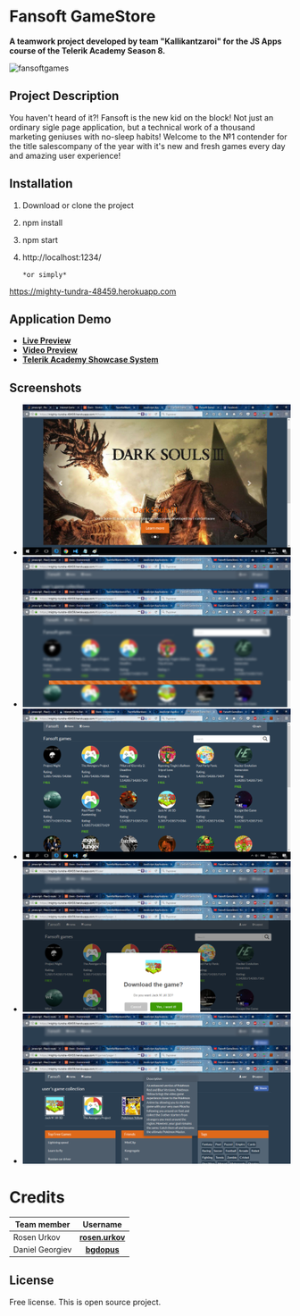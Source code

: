 # Fansoft GameStore
**A teamwork project developed by team "Kallikantzaroi" for the JS Apps course of the Telerik Academy Season 8.**

![fansoftgames](https://cloud.githubusercontent.com/assets/5516718/25427969/eab8363c-2a7c-11e7-84e0-d81fe4c29cfb.png)

## Project Description
You haven't heard of it?! Fansoft is the new kid on the block! Not just an ordinary sigle page application, but a 
technical work of a thousand marketing geniuses with no-sleep habits! Welcome to the №1 contender for the title
salescompany of the year with it's new and fresh games every day and amazing user experience!
 
## Installation
1. Download or clone the project
1. npm install
1. npm start
1. http://localhost:1234/

       *or simply*

 https://mighty-tundra-48459.herokuapp.com

## Application Demo
- [**Live Preview**](https://github.com/TeamKallikantzaroi/FansoftGameStore)
- [**Video Preview**](https://www.youtube.com/watch?v=wiHO-IkqduQ)
- [**Telerik Academy Showcase System**]()

## Screenshots
- ![Homepage](./public/images/homepage.png)
- ![Loading Market](./public/images/loadingMarket.png)
- ![Market](./public/images/market.png)
- ![Download Game](./public/images/download.png)
- ![User Profile](./public/images/userPage.png)

# Credits
| Team member         | Username     |
| -------------       | :--------:   |
| Rosen Urkov         | [**rosen.urkov**](http://telerikacademy.com/Users/rosen.urkov)  |
| Daniel Georgiev     | [**bgdopus**](http://telerikacademy.com/Users/bgdopus)  |


License
-------

Free license. This is open source project.
